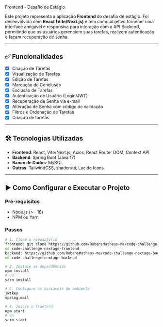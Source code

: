 Frontend - Desafio de Estágio  

Este projeto representa a aplicação **Frontend** do desafio de estágio. Foi desenvolvido com **React (Vite/Next.js)** e tem como objetivo fornecer uma interface amigável e responsiva para interação com a API Backend, permitindo que os usuários gerenciem suas tarefas, realizem autenticação e façam recuperação de senha.  

---

## ✅ Funcionalidades  

- [x] Criação de Tarefas  
- [x] Visualização de Tarefas  
- [x] Edição de Tarefas  
- [x] Marcação de Conclusão  
- [x] Exclusão de Tarefas  
- [x] Autenticação de Usuário (Login/JWT)  
- [x] Recuperação de Senha via e-mail  
- [x] Alteração de Senha com código de validação  
- [x] Filtros e Ordenação de Tarefas   
- [x] Criação de tarefas 

---

## 🛠 Tecnologias Utilizadas  

- **Frontend**: React, Vite/Next.js, Axios, React Router DOM, Context API  
- **Backend**: Spring Boot (Java 17)  
- **Banco de Dados**: MySQL  
- **Outras**: TailwindCSS, shadcn/ui, Lucide Icons  

---

## ▶️ Como Configurar e Executar o Projeto  

### Pré-requisitos  
- Node.js (>= 18)  
- NPM ou Yarn  

### Passos  

```bash
# 1. Clone o repositório
frontend: git clone https://github.com/RubensMatheus-me/code-challenge-nextage-frontend.git
cd code-challenge-nextage-frontend
backend: https://github.com/RubensMatheus-me/code-challenge-nextage-backend
cd code-challenge-nextage-backend

# 2. Instale as dependências
npm install
# ou
yarn install

# 3. Configure as variáveis de ambiente
jwtkey
spring.mail

# 4. Inicie o frontend
npm start
# ou
yarn start
